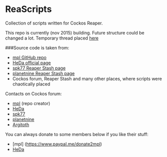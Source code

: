 # ReaScripts
Collection of scripts written for Cockos Reaper.

This repo is currently (nov 2015) building. Future structure could be changed a lot. 
Temporary thread placed [here](http://forum.cockos.com/showthread.php?t=169127)

###Source code is taken from:
- [mpl GitHub repo](https://github.com/MichaelPilyavskiy/ReaScripts)
- [HeDa official page](http://reaper.hector-corcin.com/)
- [spk77 Reaper Stash page](http://stash.reaper.fm/u/spk77)
- [planetnine Reaper Stash page](http://stash.reaper.fm/u/planetnine)
- Cockos forum, Reaper Stash and many other places, where scripts were chaotically placed

Contacts on Cockos forum:
- [mpl](http://forum.cockos.com/member.php?u=70694) (repo creator)
- [HeDa](http://forum.cockos.com/member.php?u=47822)
- [spk77](http://forum.cockos.com/member.php?u=49553)
- [planetnine](http://forum.cockos.com/member.php?u=6549)
- [Argitoth](http://forum.cockos.com/member.php?u=7973)

You can always donate to some members below if you like their stuff:
- [mpl] (https://www.paypal.me/donate2mpl)
- [HeDa](https://www.patreon.com/heda?ty=h)
